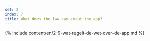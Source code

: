 ```yaml
---
set: 2
index: 7
title: What does the law say about the app?
---
```

{% include content/en/2-9-wat-regelt-de-wet-over-de-app.md %}
